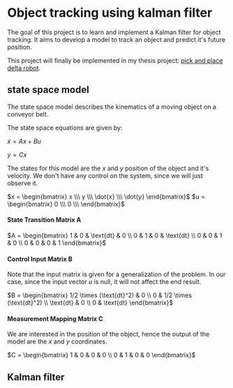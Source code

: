 # Object tracking using kalman filter
The goal of this project is to learn and implement a Kalman filter for object tracking. It aims to develop a model to track an object and predict it's future position.

This project will finally be implemented in my thesis project: [pick and place delta robot](https://github.com/ostifede02/2dr).


## state space model
The state space model describes the kinematics of a moving object on a conveyor belt.

The state space equations are given by:

$\dot{x} = Ax + Bu$

$y = Cx$


The states for this model are the $x$ and $y$ position of the object and it's velocity. We don't have any control on the system, since we will just observe it.

$x = \begin{bmatrix}
x \\\
y \\\
\dot{x} \\\
\dot{y}
\end{bmatrix}$
$u = \begin{bmatrix}
0 \\\
0 \\\
\end{bmatrix}$

#### State Transition Matrix A
$A = \begin{bmatrix}
1 & 0 & \text{dt} & 0 \\
0 & 1 & 0 & \text{dt} \\
0 & 0 & 1 & 0 \\
0 & 0 & 0 & 1
\end{bmatrix}$

#### Control Input Matrix B
Note that the input matrix is given for a generalization of the problem. In our case, since the input vector $u$ is null, it will not affect the end result.

$B = \begin{bmatrix}
1/2 \times (\text{dt}^2) & 0 \\
0 & 1/2 \times (\text{dt}^2) \\
\text{dt} & 0 \\
0 & \text{dt}
\end{bmatrix}$

#### Measurement Mapping Matrix C
We are interested in the position of the object, hence the output of the model are the $x$ and $y$ coordinates.

$C = \begin{bmatrix}
1 & 0 & 0 & 0 \\
0 & 1 & 0 & 0
\end{bmatrix}$



## Kalman filter
